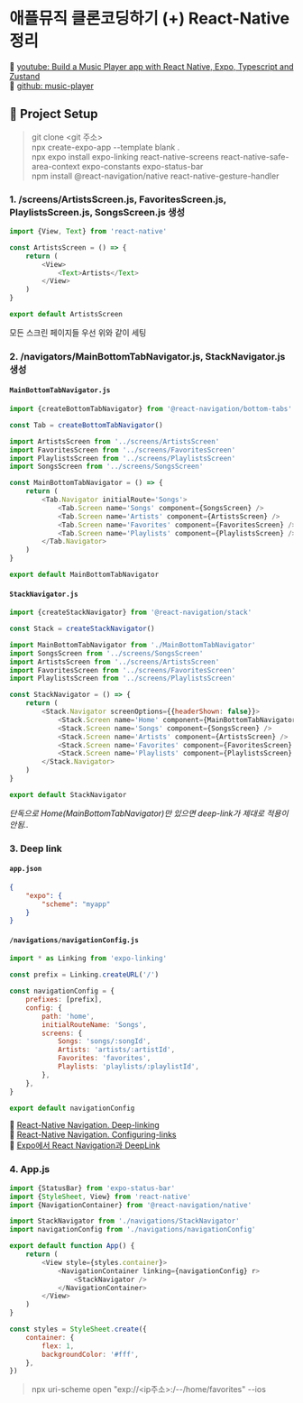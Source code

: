 # 애플뮤직 클론코딩하기 (+) React-Native 정리

🔗 [youtube: Build a Music Player app with React Native, Expo, Typescript and Zustand](https://www.youtube.com/watch?v=9CElrkFwiBU)<br/>
🔗 [github: music-player](https://github.com/CodeWithGionatha-Labs/music-player)<br/>

## 🍏 Project Setup

> git clone <git 주소><br/>
> npx create-expo-app --template blank .<br/>
> npx expo install expo-linking react-native-screens react-native-safe-area-context expo-constants expo-status-bar<br/>
> npm install @react-navigation/native react-native-gesture-handler<br/>

### 1. /screens/ArtistsScreen.js, FavoritesScreen.js, PlaylistsScreen.js, SongsScreen.js 생성

```js
import {View, Text} from 'react-native'

const ArtistsScreen = () => {
	return (
		<View>
			<Text>Artists</Text>
		</View>
	)
}

export default ArtistsScreen
```

모든 스크린 페이지들 우선 위와 같이 세팅

### 2. /navigators/MainBottomTabNavigator.js, StackNavigator.js 생성

#### `MainBottomTabNavigator.js`

```js
import {createBottomTabNavigator} from '@react-navigation/bottom-tabs'

const Tab = createBottomTabNavigator()

import ArtistsScreen from '../screens/ArtistsScreen'
import FavoritesScreen from '../screens/FavoritesScreen'
import PlaylistsScreen from '../screens/PlaylistsScreen'
import SongsScreen from '../screens/SongsScreen'

const MainBottomTabNavigator = () => {
	return (
		<Tab.Navigator initialRoute='Songs'>
			<Tab.Screen name='Songs' component={SongsScreen} />
			<Tab.Screen name='Artists' component={ArtistsScreen} />
			<Tab.Screen name='Favorites' component={FavoritesScreen} />
			<Tab.Screen name='Playlists' component={PlaylistsScreen} />
		</Tab.Navigator>
	)
}

export default MainBottomTabNavigator
```

#### `StackNavigator.js`

```js
import {createStackNavigator} from '@react-navigation/stack'

const Stack = createStackNavigator()

import MainBottomTabNavigator from './MainBottomTabNavigator'
import SongsScreen from '../screens/SongsScreen'
import ArtistsScreen from '../screens/ArtistsScreen'
import FavoritesScreen from '../screens/FavoritesScreen'
import PlaylistsScreen from '../screens/PlaylistsScreen'

const StackNavigator = () => {
	return (
		<Stack.Navigator screenOptions={{headerShown: false}}>
			<Stack.Screen name='Home' component={MainBottomTabNavigator} />
			<Stack.Screen name='Songs' component={SongsScreen} />
			<Stack.Screen name='Artists' component={ArtistsScreen} />
			<Stack.Screen name='Favorites' component={FavoritesScreen} />
			<Stack.Screen name='Playlists' component={PlaylistsScreen} />
		</Stack.Navigator>
	)
}

export default StackNavigator
```

_단독으로 Home(MainBottomTabNavigator)만 있으면 deep-link가 제대로 적용이 안됨.._

### 3. Deep link

#### `app.json`

```json
{
	"expo": {
		"scheme": "myapp"
	}
}
```

#### `/navigations/navigationConfig.js`

```js
import * as Linking from 'expo-linking'

const prefix = Linking.createURL('/')

const navigationConfig = {
	prefixes: [prefix],
	config: {
		path: 'home',
		initialRouteName: 'Songs',
		screens: {
			Songs: 'songs/:songId',
			Artists: 'artists/:artistId',
			Favorites: 'favorites',
			Playlists: 'playlists/:playlistId',
		},
	},
}

export default navigationConfig
```

🔗 [React-Native Navigation. Deep-linking](https://reactnavigation.org/docs/deep-linking/?config=dynamic)<br/>
🔗 [React-Native Navigation. Configuring-links](https://reactnavigation.org/docs/configuring-links/)<br/>
🔗 [Expo에서 React Navigation과 DeepLink](https://velog.io/@hamster/Expo%EC%97%90%EC%84%9C-React-Navigation%EA%B3%BC-DeepLink)<br/>

### 4. App.js

```js
import {StatusBar} from 'expo-status-bar'
import {StyleSheet, View} from 'react-native'
import {NavigationContainer} from '@react-navigation/native'

import StackNavigator from './navigations/StackNavigator'
import navigationConfig from './navigations/navigationConfig'

export default function App() {
	return (
		<View style={styles.container}>
			<NavigationContainer linking={navigationConfig} r>
				<StackNavigator />
			</NavigationContainer>
		</View>
	)
}

const styles = StyleSheet.create({
	container: {
		flex: 1,
		backgroundColor: '#fff',
	},
})
```

> npx uri-scheme open "exp://<ip주소>:<port>/--/home/favorites" --ios
